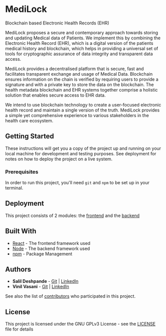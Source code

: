 # MediLock

Blockchain based Electronic Health Records (EHR)

MediLock proposes a secure and contemporary approach towards storing and updating Medical data of Patients. We implement this by combining the Electronic Health Record (EHR), which is a digital version of the patients medical history and blockchain, which helps in providing a universal set of tools for cryptographic assurance of data integrity and transparent data access.

MediLock provides a decentralised platform that is secure, fast and facilitates transparent exchange and usage of Medical Data. Blockchain ensures information on the chain is verified by requiring users to provide a signature and with a private key to store the data on the blockchain.  The health metadata blockchain and EHR systems together comprise a holistic solution that enables secure access to EHR data.

We intend to use blockchain technology to create a user-focused electronic health record and maintain a single version of the truth. MediLock provides a simple yet comprehensive experience to various stakeholders in the health care ecosystem.

## Getting Started

These instructions will get you a copy of the project up and running on your local machine for development and testing purposes. See deployment for notes on how to deploy the project on a live system.

### Prerequisites

In order to run this project, you'll need `git` and `npm` to be set up in your terminal. 

## Deployment

This project consists of 2 modules: the [frontend](./web) and the [backend](./backend)

## Built With

* [React](http://www.dropwizard.io/1.0.2/docs/) - The frontend framework used
* [Node](https://nodejs.org/en/) - The backend framework used
* [npm](https://www.npmjs.com/get-npm) - Package Management

## Authors

* **Salil Deshpande** - [Git](https://github.com/Salild1011) | [LinkedIn](https://www.linkedin.com/in/salil-d/)
* **Vinil Vasani** - [Git](https://github.com/vinilvasani) | [LinkedIn](https://www.linkedin.com/in/vinilvasani/)

See also the list of [contributors](https://github.com/your/project/contributors) who participated in this project.

## License

This project is licensed under the GNU GPLv3 License - see the [LICENSE](LICENSE) file for details

